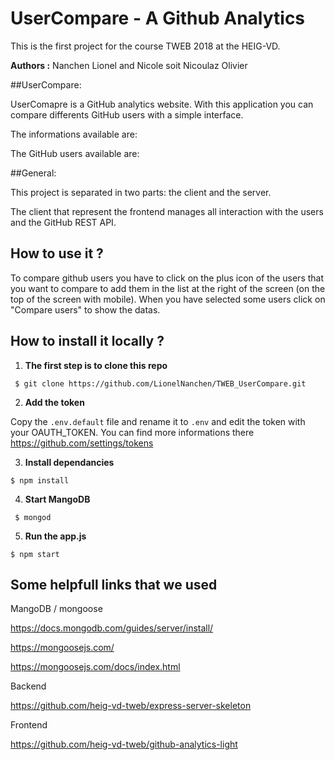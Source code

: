 # UserCompare - A Github Analytics
This is the first project for the course TWEB 2018 at the HEIG-VD.

**Authors :** Nanchen Lionel and Nicole soit Nicoulaz Olivier

##UserCompare:

UserComapre is a GitHub analytics website. With this application you can compare differents GitHub users with a simple interface.

The informations available are:

The GitHub users available are:

##General:

This project is separated in two parts: the client and the server.

The client that represent the frontend manages all interaction with the users and the GitHub REST API.

## How to use it ?

To compare github users you have to click on the plus icon of the users that you want to compare to add them in the list at the right of the screen (on the top of the screen with mobile). When you have selected some users click on "Compare users" to show the datas.

## How to install it locally ?

1. **The first step is to clone this repo** 

``` $ git clone https://github.com/LionelNanchen/TWEB_UserCompare.git```

2. **Add the token**

Copy the ```.env.default``` file and rename it to ```.env``` and edit the token with your OAUTH_TOKEN. You can find more informations there https://github.com/settings/tokens

3. **Install dependancies**

```$ npm install```

4. **Start MangoDB**

``` $ mongod```

5. **Run the app.js**

```$ npm start```

## Some helpfull links that we used

MangoDB / mongoose

https://docs.mongodb.com/guides/server/install/

https://mongoosejs.com/

https://mongoosejs.com/docs/index.html



Backend

https://github.com/heig-vd-tweb/express-server-skeleton



Frontend

https://github.com/heig-vd-tweb/github-analytics-light